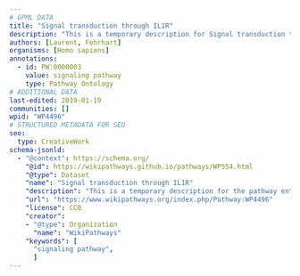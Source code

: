 ```yaml
---
# GPML DATA
title: "Signal transduction through IL1R"
description: "This is a temporary description for Signal transduction through IL1R"
authors: [Laurent, Fehrhart]
organisms: [Homo sapiens]
annotations:
  - id: PW:0000003
    value: signaling pathway
    type: Pathway Ontology
# ADDITIONAL DATA
last-edited: 2019-01-19
communities: []
wpid: "WP4496"
# STRUCTURED METADATA FOR SEO
seo:
  type: CreativeWork
schema-jsonld:
  - "@context": https://schema.org/
    "@id": https://wikipathways.github.io/pathways/WP554.html
    "@type": Dataset
    "name": "Signal transduction through IL1R"
    "description": "This is a temporary description for the pathway entitled: Signal transduction through IL1R"
    "url": "https://www.wikipathways.org/index.php/Pathway:WP4496"
    "license": CC0
    "creator":
    - "@type": Organization
      "name": "WikiPathways"
    "keywords": [
      "signaling pathway",
      ]
---
```

